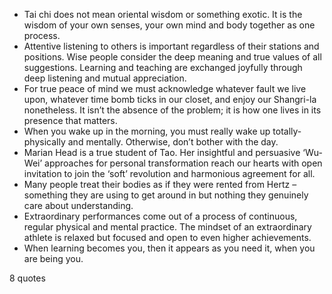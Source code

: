  - Tai chi does not mean oriental wisdom or something exotic. It is the wisdom of your own senses, your own mind and body together as one process.
 - Attentive listening to others is important regardless of their stations and positions. Wise people consider the deep meaning and true values of all suggestions. Learning and teaching are exchanged joyfully through deep listening and mutual appreciation.
 - For true peace of mind we must acknowledge whatever fault we live upon, whatever time bomb ticks in our closet, and enjoy our Shangri-la nonetheless. It isn’t the absence of the problem; it is how one lives in its presence that matters.
 - When you wake up in the morning, you must really wake up totally-physically and mentally. Otherwise, don’t bother with the day.
 - Marian Head is a true student of Tao. Her insightful and persuasive ‘Wu-Wei’ approaches for personal transformation reach our hearts with open invitation to join the ‘soft’ revolution and harmonious agreement for all.
 - Many people treat their bodies as if they were rented from Hertz – something they are using to get around in but nothing they genuinely care about understanding.
 - Extraordinary performances come out of a process of continuous, regular physical and mental practice. The mindset of an extraordinary athlete is relaxed but focused and open to even higher achievements.
 - When learning becomes you, then it appears as you need it, when you are being you.

8 quotes